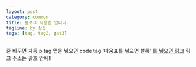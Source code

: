 ```yaml
---
layout: post
category: common
title: 블로그 사용법 입니다.
tagline: by 상건
tags: [tag, tag2, gat3]
---
```

줄 바꾸면 자동 p tag
	탭을 넣으면 code tag
'따움표를 넣으면 블록'
[를 넣으면 링크](링크주소)  링크 주소는 괄호 안에!!

<!--more-->
